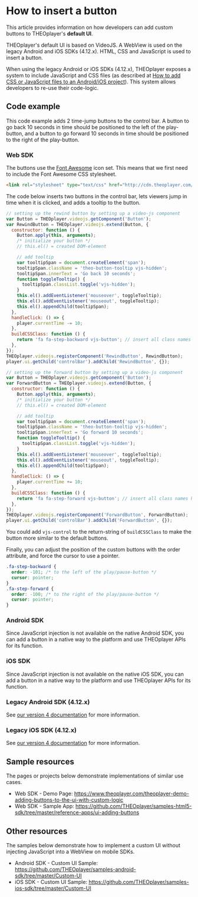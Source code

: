 # How to insert a button

This article provides information on how developers can add custom buttons to THEOplayer's **default UI**.

THEOplayer's default UI is based on VideoJS. A WebView is used on the legacy Android and iOS SDKs (4.12.x). HTML, CSS and JavaScript is used to insert a button.

When using the legacy Android or iOS SDKs (4.12.x), THEOplayer exposes a system to include JavaScript and CSS files (as described at [How to add CSS or JavaScript files to an Android/iOS project](../../../theoplayer_versioned_docs/version-v4/faq/01-how-to-add-css-or-javascript-files-to-android-ios.md)). This system allows developers to re-use their code-logic.

## Code example

This code example adds 2 time-jump buttons to the control bar. A button to go back 10 seconds in time should be positioned to the left of the play-button, and a button to go forward 10 seconds in time should be positioned to the right of the play-button.

### Web SDK

The buttons use the [Font Awesome](http://fontawesome.io/) icon set. This means that we first need to include the Font Awesome CSS stylesheet.

```html
<link rel="stylesheet" type="text/css" href="http://cdn.theoplayer.com/demos/font-awesome/css/font-awesome.min.css" />
```

The code below inserts two buttons in the control bar, lets viewers jump in time when it is clicked, and adds a tooltip to the button.

```js
// setting up the rewind button by setting up a video-js component
var Button = THEOplayer.videojs.getComponent('Button');
var RewindButton = THEOplayer.videojs.extend(Button, {
  constructor: function () {
    Button.apply(this, arguments);
    /* initialize your button */
    // this.el() = created DOM-element

    // add tooltip
    var tooltipSpan = document.createElement('span');
    tooltipSpan.className = 'theo-button-tooltip vjs-hidden';
    tooltipSpan.innerText = 'Go back 10 seconds';
    function toggleTooltip() {
      tooltipSpan.classList.toggle('vjs-hidden');
    }
    this.el().addEventListener('mouseover', toggleTooltip);
    this.el().addEventListener('mouseout', toggleTooltip);
    this.el().appendChild(tooltipSpan);
  },
  handleClick: () => {
    player.currentTime -= 10;
  },
  buildCSSClass: function () {
    return 'fa fa-step-backward vjs-button'; // insert all class names here
  },
});
THEOplayer.videojs.registerComponent('RewindButton', RewindButton);
player.ui.getChild('controlBar').addChild('RewindButton', {});

// setting up the forward button by setting up a video-js component
var Button = THEOplayer.videojs.getComponent('Button');
var ForwardButton = THEOplayer.videojs.extend(Button, {
  constructor: function () {
    Button.apply(this, arguments);
    /* initialize your button */
    // this.el() = created DOM-element

    // add tooltip
    var tooltipSpan = document.createElement('span');
    tooltipSpan.className = 'theo-button-tooltip vjs-hidden';
    tooltipSpan.innerText = 'Go forward 10 seconds';
    function toggleTooltip() {
      tooltipSpan.classList.toggle('vjs-hidden');
    }
    this.el().addEventListener('mouseover', toggleTooltip);
    this.el().addEventListener('mouseout', toggleTooltip);
    this.el().appendChild(tooltipSpan);
  },
  handleClick: () => {
    player.currentTime += 10;
  },
  buildCSSClass: function () {
    return 'fa fa-step-forward vjs-button'; // insert all class names here
  },
});
THEOplayer.videojs.registerComponent('ForwardButton', ForwardButton);
player.ui.getChild('controlBar').addChild('ForwardButton', {});
```

You could add `vjs-control` to the return-string of `buildCSSClass` to make the button more similar to the default buttons.

Finally, you can adjust the position of the custom buttons with the order attribute, and force the cursor to use a pointer.

```css
.fa-step-backward {
  order: -101; /* to the left of the play/pause-button */
  cursor: pointer;
}
.fa-step-forward {
  order: -100; /* to the right of the play/pause-button */
  cursor: pointer;
}
```

### Android SDK

Since JavaScript injection is not available on the native Android SDK, you can add a button in a native way to the platform and use THEOplayer APIs for its function.

### iOS SDK

Since JavaScript injection is not available on the native iOS SDK, you can add a button in a native way to the platform and use THEOplayer APIs for its function.

### Legacy Android SDK (4.12.x)

See [our version 4 documentation](../../../theoplayer_versioned_docs/version-v4/how-to-guides/11-ui/07-how-to-insert-a-button.md#android-sdk) for more information.

### Legacy iOS SDK (4.12.x)

See [our version 4 documentation](../../../theoplayer_versioned_docs/version-v4/how-to-guides/11-ui/07-how-to-insert-a-button.md#ios-sdk) for more information.

## Sample resources

The pages or projects below demonstrate implementations of similar use cases.

- Web SDK - Demo Page: https://www.theoplayer.com/theoplayer-demo-adding-buttons-to-the-ui-with-custom-logic
- Web SDK - Sample App: https://github.com/THEOplayer/samples-html5-sdk/tree/master/reference-apps/ui-adding-buttons

## Other resources

The samples below demonstrate how to implement a custom UI without injecting JavaScript into a WebView on mobile SDKs.

- Android SDK - Custom UI Sample: https://github.com/THEOplayer/samples-android-sdk/tree/master/Custom-UI
- iOS SDK - Custom UI Sample: https://github.com/THEOplayer/samples-ios-sdk/tree/master/Custom-UI
